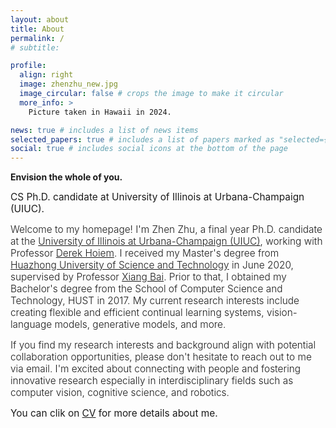 ```yaml
---
layout: about
title: About
permalink: /
# subtitle: 

profile:
  align: right
  image: zhenzhu_new.jpg
  image_circular: false # crops the image to make it circular
  more_info: >
    Picture taken in Hawaii in 2024.

news: true # includes a list of news items
selected_papers: true # includes a list of papers marked as "selected={true}"
social: true # includes social icons at the bottom of the page
---
```


**Envision the whole of you.** 

<span style="font-size: 1.1em;">CS Ph.D. candidate at University of Illinois at Urbana-Champaign (UIUC). </span>

<span style="font-weight: 300; font-size: 1.1em;">Welcome to my homepage! I'm Zhen Zhu, a final year Ph.D. candidate at the [University of Illinois at Urbana-Champaign (UIUC)](https://illinois.edu/), working with Professor [Derek Hoiem](https://dhoiem.cs.illinois.edu/). I received my Master's degree from [Huazhong University of Science and Technology](http://english.hust.edu.cn/) in June 2020, supervised by Professor [Xiang Bai](https://xbai.vlrlab.net). Prior to that, I obtained my Bachelor's degree from the School of Computer Science and Technology, HUST in 2017. My current research interests include creating flexible and efficient continual learning systems, vision-language models, generative models, and more.</span>

<!-- **This is my final year of Ph.D. study. I am currently on the job market, seeking mostly PostDocs or suitable faculty positions starting in Fall 2025.** If you find my research interests and background align with potential opportunities, or if you'd like to discuss collaborations, please don't hesitate to reach out to me via email. I'm excited about the prospect of contributing to academic institutions and fostering innovative research in cognitive science, computer vision and robotics. -->

<span style="font-weight: 300; font-size: 1.1em;">If you find my research interests and background align with potential collaboration opportunities, please don't hesitate to reach out to me via email. I'm excited about connecting with people and fostering innovative research especially in interdisciplinary fields such as computer vision, cognitive science, and robotics.</span>

<span style="font-size: 1.1em;">You can clik on [CV](/cv/) for more details about me. </span>
